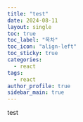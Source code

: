 ```yaml
---
title: "test"
date: 2024-08-11
layout: single
toc: true
toc_label: "목차"
toc_icon: "align-left"
toc_sticky: true
categories:
  - react
tags:
  - react
author_profile: true
sidebar_main: true
---
```


test